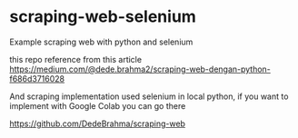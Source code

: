 # scraping-web-selenium
Example scraping web with python and selenium

this repo reference from this article https://medium.com/@dede.brahma2/scraping-web-dengan-python-f686d3716028

And scraping implementation used selenium in local python, if you want to implement with Google Colab you can go there

https://github.com/DedeBrahma/scraping-web
